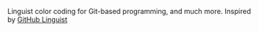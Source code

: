 Linguist color coding for Git-based programming, and much more. Inspired by [GitHub Linguist](https://github.com/github/linguist)
